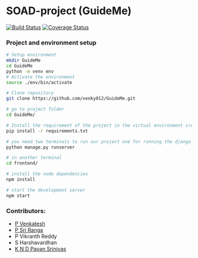 # SOAD-project	(GuideMe)

[![Build Status](https://travis-ci.com/venky012/GuideMe.svg?token=a5pFPnEPqqri9dMzjwCe&branch=master)](https://travis-ci.com/venky012/GuideMe)
[![Coverage Status](https://coveralls.io/repos/github/venky012/GuideMe/badge.svg?t=br2fwa)](https://coveralls.io/github/venky012/GuideMe)
	
### Project and environment setup
```bash
# Setup environment
mkdir GuideMe
cd GuideMe
python -m venv env
# Activate the environment
source ./env/bin/activate

# Clone repository
git clone https://github.com/venky012/GuideMe.git

# go to project folder
cd GuideMe/

# Install the requirement of the project in the virtual environment created 
pip install -r requirements.txt

# you need two terminals to run our project one for running the django server and other for running reactjs server
python manage.py runserver

# in another terminal
cd frontend/

# install the node dependencies
npm install

# start the development server
npm start
```



### Contributors:
- [P Venkatesh](https://github.com/venky012)
- [P Sri Ranga](https://github.com/Pabbisettysriranga)
- P Vikranth Reddy
- S Harshavardhan
- [K N D Pavan Srinivas](https://github.com/nivaskambhampati1998)

